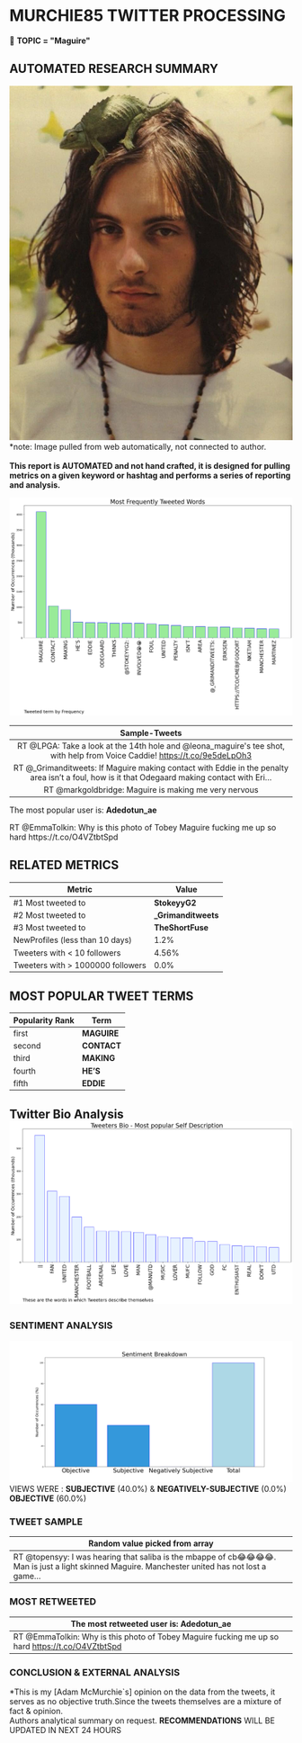 # MURCHIE85 TWITTER PROCESSING 
&#x1F34E; **TOPIC = "Maguire"**

## AUTOMATED RESEARCH SUMMARY

![image](assets/2022-09-04hashtagImage.png)*note: Image pulled from web automatically, not connected to author.
<br></br>
<b> This report is AUTOMATED and not hand crafted, it is designed for pulling metrics on a given keyword or hashtag and performs a series of reporting and analysis.</b>



![image](assets/2022-09-04TWEETS.png)



|                **Sample-Tweets**        |
| :-------------: |
| RT @LPGA: Take a look at the 14th hole and @leona_maguire's tee shot, with help from Voice Caddie! https://t.co/9e5deLpOh3 |
| RT @_Grimanditweets: If Maguire making contact with Eddie in the penalty area isn’t a foul, how is it that Odegaard making contact with Eri… |
| RT @markgoldbridge: Maguire is making me very nervous |

The most popular user is: **Adedotun_ae**
<div class="alert alert-block alert-danger"> RT @EmmaTolkin: Why is this photo of Tobey Maguire fucking me up so hard https://t.co/O4VZtbtSpd</div>

## RELATED METRICS<br>
| Metric | Value |
| ------------- | ------------- |
| #1 Most tweeted to  | **StokeyyG2** |
| #2 Most tweeted to  | **_Grimanditweets** |
| #3 Most tweeted to  | **TheShortFuse** |
| NewProfiles (less than 10 days) | 1.2%  |
| Tweeters with < 10 followers  | 4.56%|
| Tweeters with > 1000000 followers  | 0.0%  |



## MOST POPULAR TWEET TERMS 


| Popularity Rank  | Term |
| ------------- | ------------- |
| first  | **MAGUIRE**  |
| second  | **CONTACT**  |
| third  | **MAKING** |
| fourth  | **HE’S**  |
| fifth  | **EDDIE**  |


## Twitter Bio Analysis![image](assets/2022-09-04BIO.png)
### SENTIMENT ANALYSIS
![image](assets/2022-09-04sentiment.png)
VIEWS WERE : **SUBJECTIVE**  (40.0%) & **NEGATIVELY-SUBJECTIVE** (0.0%) **OBJECTIVE** (60.0%)

### TWEET SAMPLE 
| Random value picked from array |
| ------------- |
|RT @topensyy: I was hearing that saliba is the mbappe of cb😂😂😂😂. Man is just a light skinned Maguire. Manchester united has not lost a game… |

### MOST RETWEETED 

| The most retweeted user is: **Adedotun_ae**  |
| ------------- |
| RT @EmmaTolkin: Why is this photo of Tobey Maguire fucking me up so hard https://t.co/O4VZtbtSpd |

### CONCLUSION & EXTERNAL ANALYSIS

*This is my [Adam McMurchie`s] opinion on the data from the tweets, it serves as no objective truth.Since the tweets themselves are a mixture of fact & opinion.<br>
Authors analytical summary on request.
**RECOMMENDATIONS** WILL BE UPDATED IN NEXT  24 HOURS <br>